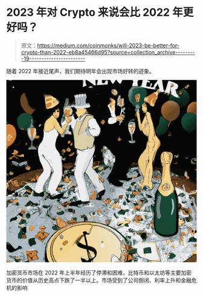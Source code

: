 # 2023 年对 Crypto 来说会比 2022 年更好吗？

> 原文：<https://medium.com/coinmonks/will-2023-be-better-for-crypto-than-2022-eb8a45466d95?source=collection_archive---------19----------------------->

随着 2022 年接近尾声，我们期待明年会出现市场好转的迹象。

![](img/521f6d20f0e672156fc0ab4aabf971f2.png)

加密货币市场在 2022 年上半年经历了停滞和困难，比特币和以太坊等主要加密货币的价值从历史高点下跌了一半以上。市场受到了公司倒闭、利率上升和金融危机的影响